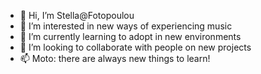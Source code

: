 - 👋 Hi, I’m Stella@Fotopoulou
- 👀 I’m interested in new ways of experiencing music
- 🌱 I’m currently learning to adopt in new environments
- 💞️ I’m looking to collaborate with people on new projects
- 📫 Moto: there are always new things to learn! 

<!---
Fotopoulou/Fotopoulou is a ✨ special ✨ repository because its `README.md` (this file) appears on your GitHub profile.
You can click the Preview link to take a look at your changes.
--->
